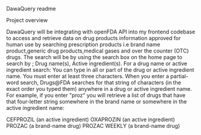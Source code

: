 DawaQuery readme


Project overview 

DawaQuery will be integrating with openFDA API into my frontend codebase to access and retrieve data on drug products information   approved for human use by searching prescription products i.e brand name product,generic drug products,medical gases and over the counter (OTC) drugs. The search will be by using the search box on the home page to search by ; Drug name(s), Active ingredient(s). 
For a drug name or active ingredient search:
You can type in all or part of the drug or active ingredient name.
You must enter at least three characters.
When you enter a partial-word search, Drugs@FDA searches for that string of characters (in the exact order you typed them) anywhere in a drug or active ingredient name. For example, if you enter "proz" you will retrieve a list of drugs that have that four-letter string somewhere in the brand name or somewhere in the active ingredient name:


CEFPROZIL (an active ingredient)
OXAPROZIN (an active ingredient)
PROZAC (a brand-name drug)
PROZAC WEEKLY (a brand-name drug)
